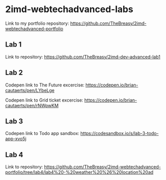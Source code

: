 # 2imd-webtechadvanced-labs

Link to my portfolio repository: https://github.com/TheBreasy/2imd-webtechadvanced-portfolio

## Lab 1

Link to repository: https://github.com/TheBreasy/2imd-dev-advanced-lab1

## Lab 2

Codepen link to The Future excercise: https://codepen.io/brian-cautaerts/pen/LYbeLge

Codepen link to Grid ticket excercise: https://codepen.io/brian-cautaerts/pen/rNWpwKM

## Lab 3

Codepen link to Todo app sandbox: https://codesandbox.io/s/lab-3-todo-app-xvo5j

## Lab 4

Link to repository: https://github.com/TheBreasy/2imd-webtechadvanced-portfolio/tree/lab4/lab4%20-%20weather%20%26%20location%20ad